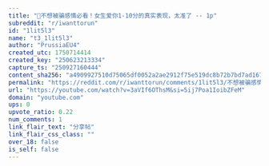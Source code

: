 ```yaml
---
title: "🎯不想被骗感情必看！女生爱你1-10分的真实表现，太准了 -- 1p"
subreddit: "r/iwanttorun"
id: "1lit5l3"
name: "t3_1lit5l3"
author: "PrussiaEU4"
created_utc: 1750714414
created_key: "250623213334"
capture_ts: "250927160444"
content_sha256: "a4909927510d75065df0052a2ae2912f75e519dc8b72b7bd7ad1679eb8edba6e"
permalink: "https://reddit.com/r/iwanttorun/comments/1lit5l3/不想被骗感情必看女生爱你110分的真实表现太准了_1p/"
url: "https://youtube.com/watch?v=3aVIf6OThsM&si=5ij7Poa1IoibZFeM"
domain: "youtube.com"
ups: 0
upvote_ratio: 0.22
num_comments: 1
link_flair_text: "分享帖"
link_flair_css_class: ""
over_18: false
is_self: false
---
```


